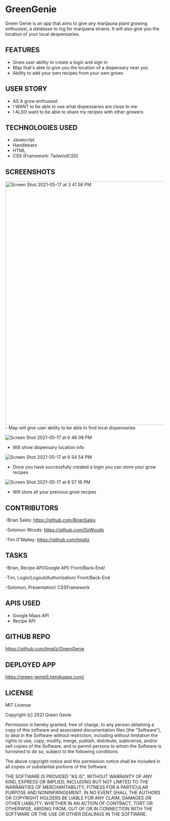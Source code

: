 # GreenGenie
Green Genie is an app that aims to give any marijauna plant growing enthusiast, a database to log for marijuana strains. It will also give you the location of your local despensaries.

## FEATURES
- Gives user ability to create a login and sign in 
- Map that's able to give you the location of a dispensary near you
- Ability to add your own recipes from your own grows

## USER STORY
- AS A grow enthusiast
- I WANT to be able to see what dispensaries are close to me 
- I ALSO want to be able to share my recipes with other growers

## TECHNOLOGIES USED
- Javascript
- Handlebars
- HTML
- CSS (Framework: TailwindCSS)

## SCREENSHOTS

<img width="771" alt="Screen Shot 2021-05-17 at 3 41 56 PM" src="https://user-images.githubusercontent.com/75388687/118566373-60cd0580-b739-11eb-8c0b-a54f5b065fa1.png">
- Map will give user ability to be able to find local dispensaries

![Screen Shot 2021-05-17 at 6 46 08 PM](https://user-images.githubusercontent.com/75388687/118569793-40ed1000-b740-11eb-85ef-c1378b3a9cb9.png)
- Will show dispensary location info

![Screen Shot 2021-05-17 at 6 54 54 PM](https://user-images.githubusercontent.com/75388687/118570240-629ac700-b741-11eb-945e-10fe176a103b.png)
- Once you have successfully created a login you can store your grow recipes

![Screen Shot 2021-05-17 at 6 57 16 PM](https://user-images.githubusercontent.com/75388687/118570403-b60d1500-b741-11eb-81eb-c13ed360599d.png)
- Will store all your previous grow recipes

## CONTRIBUTORS
-Brian Sales: https://github.com/BrianSales

-Solomon Woods: https://github.com/SxWoods

-Tim O'Malley: https://github.com/tmallz

## TASKS
-Brian, Recipe API/Google API/ Front/Back-End/ 

-Tim, Login/Logout/Authorization/ Front/Back-End

-Solomon, Presentation/ CSSFramework

## APIS USED
- Google Maps API
- Recipe API

## GITHUB REPO
https://github.com/tmallz/GreenGenie

## DEPLOYED APP
https://green-genie5.herokuapp.com/

## LICENSE
MIT License

Copyright (c) 2021 Green Genie

Permission is hereby granted, free of charge, to any person obtaining a copy
of this software and associated documentation files (the "Software"), to deal
in the Software without restriction, including without limitation the rights
to use, copy, modify, merge, publish, distribute, sublicense, and/or sell
copies of the Software, and to permit persons to whom the Software is
furnished to do so, subject to the following conditions:

The above copyright notice and this permission notice shall be included in all
copies or substantial portions of the Software.

THE SOFTWARE IS PROVIDED "AS IS", WITHOUT WARRANTY OF ANY KIND, EXPRESS OR
IMPLIED, INCLUDING BUT NOT LIMITED TO THE WARRANTIES OF MERCHANTABILITY,
FITNESS FOR A PARTICULAR PURPOSE AND NONINFRINGEMENT. IN NO EVENT SHALL THE
AUTHORS OR COPYRIGHT HOLDERS BE LIABLE FOR ANY CLAIM, DAMAGES OR OTHER
LIABILITY, WHETHER IN AN ACTION OF CONTRACT, TORT OR OTHERWISE, ARISING FROM,
OUT OF OR IN CONNECTION WITH THE SOFTWARE OR THE USE OR OTHER DEALINGS IN THE
SOFTWARE.
